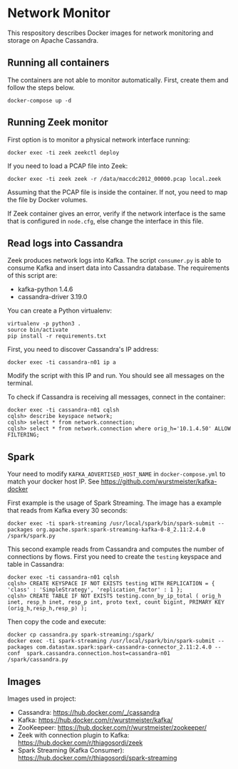 # Network Monitor

This respository describes Docker images for network monitoring and storage on Apache Cassandra.

## Running all containers

The containers are not able to monitor automatically. First, create them and follow the steps below.
```
docker-compose up -d
```

## Running Zeek monitor 

First option is to monitor a physical network interface running:
```
docker exec -ti zeek zeekctl deploy
```

If you need to load a PCAP file into Zeek:
```
docker exec -ti zeek zeek -r /data/maccdc2012_00000.pcap local.zeek
```
Assuming that the PCAP file is inside the container. If not, you need to map the file by Docker volumes.

If Zeek container gives an error, verify if the network interface is the same that is configured in ```node.cfg```, else change the interface in this file.


## Read logs into Cassandra

Zeek produces network logs into Kafka. The script ```consumer.py``` is able to consume Kafka and insert data into Cassandra database. The requirements of this script are:
- kafka-python 1.4.6
- cassandra-driver 3.19.0

You can create a Python virtualenv:
```
virtualenv -p python3 .
source bin/activate
pip install -r requirements.txt
```

First, you need to discover Cassandra's IP address:
```
docker exec -ti cassandra-n01 ip a
```
Modify the script with this IP and run. You should see all messages on the terminal. 

To check if Cassandra is receiving all messages, connect in the container:
```
docker exec -ti cassandra-n01 cqlsh
cqlsh> describe keyspace network;
cqlsh> select * from network.connection;
cqlsh> select * from network.connection where orig_h='10.1.4.50' ALLOW FILTERING;
```

## Spark 

Your need to modify ```KAFKA_ADVERTISED_HOST_NAME``` in ```docker-compose.yml``` to match your docker host IP. See https://github.com/wurstmeister/kafka-docker

First example is the usage of Spark Streaming. The image has a example that reads from Kafka every 30 seconds:
```
docker exec -ti spark-streaming /usr/local/spark/bin/spark-submit --packages org.apache.spark:spark-streaming-kafka-0-8_2.11:2.4.0 /spark/spark.py
```

This second example reads from Cassandra and computes the number of connections by flows. First you need to create the ```testing``` keyspace and table in Cassandra:
```
docker exec -ti cassandra-n01 cqlsh
cqlsh> CREATE KEYSPACE IF NOT EXISTS testing WITH REPLICATION = { 'class' : 'SimpleStrategy', 'replication_factor' : 1 };
cqlsh> CREATE TABLE IF NOT EXISTS testing.conn_by_ip_total ( orig_h inet, resp_h inet, resp_p int, proto text, count bigint, PRIMARY KEY (orig_h,resp_h,resp_p) );
```

Then copy the code and execute:
```
docker cp cassandra.py spark-streaming:/spark/
docker exec -ti spark-streaming /usr/local/spark/bin/spark-submit --packages com.datastax.spark:spark-cassandra-connector_2.11:2.4.0 --conf  spark.cassandra.connection.host=cassandra-n01 /spark/cassandra.py
```

## Images 
Images used in project:

- Cassandra: https://hub.docker.com/_/cassandra
- Kafka: https://hub.docker.com/r/wurstmeister/kafka/
- ZooKeepeer: https://hub.docker.com/r/wurstmeister/zookeeper/
- Zeek with connection plugin to Kafka: https://hub.docker.com/r/thiagosordi/zeek
- Spark Streaming (Kafka Consumer): https://hub.docker.com/r/thiagosordi/spark-streaming

